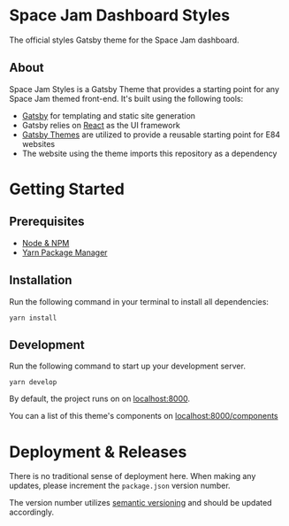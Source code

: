# Space Jam Dashboard Styles
The official styles Gatsby theme for the Space Jam dashboard.

## About

Space Jam Styles is a Gatsby Theme that provides a starting point for any Space Jam themed front-end. It's built using the following tools:

- [Gatsby](https://www.gatsbyjs.org/) for templating and static site generation
- Gatsby relies on [React](https://reactjs.org/) as the UI framework
- [Gatsby Themes](https://www.gatsbyjs.org/blog/2018-11-11-introducing-gatsby-themes/) are utilized to provide a reusable starting point for E84 websites
- The website using the theme imports this repository as a dependency

# Getting Started

## Prerequisites

- [Node & NPM](https://nodejs.org/en/)
- [Yarn Package Manager](https://yarnpkg.com/en/)

## Installation
Run the following command in your terminal to install all dependencies:
```
yarn install
```

## Development

Run the following command to start up your development server.
```
yarn develop
```
By default, the project runs on on [localhost:8000](http://localhost:8000).

You can a list of this theme's components on [localhost:8000/components](http://localhost:8000/components)

# Deployment & Releases
There is no traditional sense of deployment here. When making any updates, please increment the `package.json` version number.

The version number utilizes [semantic versioning](https://semver.org/) and should be updated accordingly.
